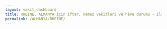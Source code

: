 ```yaml
---
layout: vakit_dashboard
title: RHEINE, ALMANYA için iftar, namaz vakitleri ve hava durumu - ilçe/eyalet seç
permalink: /ALMANYA/RHEINE/
---
```


<script type="text/javascript">
  var GLOBAL_COUNTRY = 'ALMANYA';
  var GLOBAL_CITY = 'RHEINE';
  var GLOBAL_STATE = '';
  var lat = 72;
  var lon = 21;
</script>
